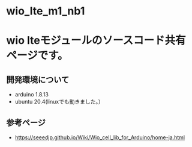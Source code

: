 # wio_lte_m1_nb1

# wio lteモジュールのソースコード共有ページです。

## 開発環境について
* arduino 1.8.13
* ubuntu 20.4(linuxでも動きました。）


## 参考ページ
* https://seeedjp.github.io/Wiki/Wio_cell_lib_for_Arduino/home-ja.html

